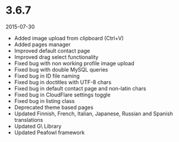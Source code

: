 # 3.6.7

2015-07-30

- Added image upload from clipboard (Ctrl+V)
- Added pages manager
- Improved default contact page
- Improved drag select functionality
- Fixed bug with non working profile image upload
- Fixed bug with double MySQL queries
- Fixed bug in ID file naming
- Fixed bug in doctitles with UTF-8 chars
- Fixed bug in default contact page and non-latin chars
- Fixed bug in CloudFlare settings toggle
- Fixed bug in listing class
- Deprecated theme based pages
- Updated Finnish, French, Italian, Japanese, Russian and Spanish translations
- Updated G\ Library
- Updated Peafowl framework
